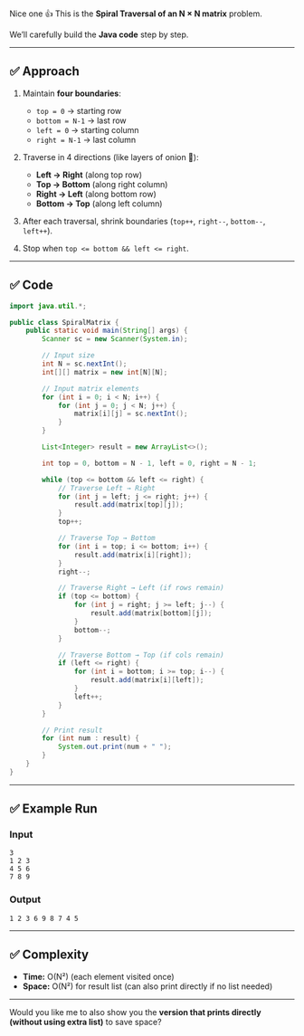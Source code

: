 Nice one 👍 This is the **Spiral Traversal of an N × N matrix** problem.

We’ll carefully build the **Java code** step by step.

---

## ✅ Approach

1. Maintain **four boundaries**:

   * `top = 0` → starting row
   * `bottom = N-1` → last row
   * `left = 0` → starting column
   * `right = N-1` → last column

2. Traverse in 4 directions (like layers of onion 🧅):

   * **Left → Right** (along top row)
   * **Top → Bottom** (along right column)
   * **Right → Left** (along bottom row)
   * **Bottom → Top** (along left column)

3. After each traversal, shrink boundaries (`top++`, `right--`, `bottom--`, `left++`).

4. Stop when `top <= bottom && left <= right`.

---

## ✅ Code

```java
import java.util.*;

public class SpiralMatrix {
    public static void main(String[] args) {
        Scanner sc = new Scanner(System.in);

        // Input size
        int N = sc.nextInt();
        int[][] matrix = new int[N][N];

        // Input matrix elements
        for (int i = 0; i < N; i++) {
            for (int j = 0; j < N; j++) {
                matrix[i][j] = sc.nextInt();
            }
        }

        List<Integer> result = new ArrayList<>();

        int top = 0, bottom = N - 1, left = 0, right = N - 1;

        while (top <= bottom && left <= right) {
            // Traverse Left → Right
            for (int j = left; j <= right; j++) {
                result.add(matrix[top][j]);
            }
            top++;

            // Traverse Top → Bottom
            for (int i = top; i <= bottom; i++) {
                result.add(matrix[i][right]);
            }
            right--;

            // Traverse Right → Left (if rows remain)
            if (top <= bottom) {
                for (int j = right; j >= left; j--) {
                    result.add(matrix[bottom][j]);
                }
                bottom--;
            }

            // Traverse Bottom → Top (if cols remain)
            if (left <= right) {
                for (int i = bottom; i >= top; i--) {
                    result.add(matrix[i][left]);
                }
                left++;
            }
        }

        // Print result
        for (int num : result) {
            System.out.print(num + " ");
        }
    }
}
```

---

## ✅ Example Run

### Input

```
3
1 2 3
4 5 6
7 8 9
```

### Output

```
1 2 3 6 9 8 7 4 5
```

---

## ✅ Complexity

* **Time:** O(N²) (each element visited once)
* **Space:** O(N²) for result list (can also print directly if no list needed)

---

Would you like me to also show you the **version that prints directly (without using extra list)** to save space?
